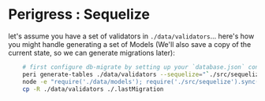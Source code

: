 Perigress : Sequelize
=====================

let's assume you have a set of validators in `./data/validators`... here's how you might handle generating a set of Models (We'll also save a copy of the current state, so we can generate migrations later):

```bash
    # first configure db-migrate by setting up your `database.json` config
    peri generate-tables ./data/validators --sequelize="`./src/sequelize`" > ./data/models.js
    node -e "require('./data/models'); require('./src/sequelize').sync()"
    cp -R ./data/validators ./.lastMigration
```
